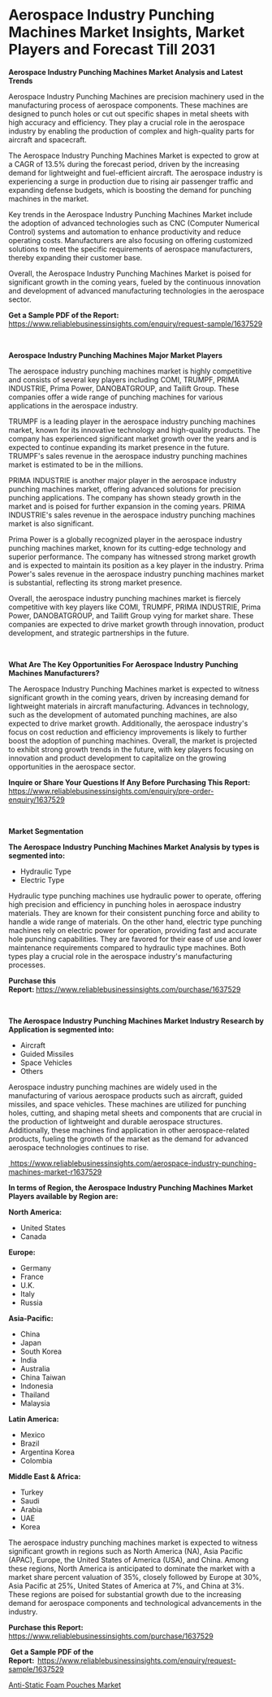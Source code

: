 <p><h1>Aerospace Industry Punching Machines Market Insights, Market Players and Forecast Till 2031</h1></p><p><strong>Aerospace Industry Punching Machines Market Analysis and Latest Trends</strong></p>
<p><p>Aerospace Industry Punching Machines are precision machinery used in the manufacturing process of aerospace components. These machines are designed to punch holes or cut out specific shapes in metal sheets with high accuracy and efficiency. They play a crucial role in the aerospace industry by enabling the production of complex and high-quality parts for aircraft and spacecraft.</p><p>The Aerospace Industry Punching Machines Market is expected to grow at a CAGR of 13.5% during the forecast period, driven by the increasing demand for lightweight and fuel-efficient aircraft. The aerospace industry is experiencing a surge in production due to rising air passenger traffic and expanding defense budgets, which is boosting the demand for punching machines in the market.</p><p>Key trends in the Aerospace Industry Punching Machines Market include the adoption of advanced technologies such as CNC (Computer Numerical Control) systems and automation to enhance productivity and reduce operating costs. Manufacturers are also focusing on offering customized solutions to meet the specific requirements of aerospace manufacturers, thereby expanding their customer base.</p><p>Overall, the Aerospace Industry Punching Machines Market is poised for significant growth in the coming years, fueled by the continuous innovation and development of advanced manufacturing technologies in the aerospace sector.</p></p>
<p><strong>Get a Sample PDF of the Report:&nbsp;</strong> <a href="https://www.reliablebusinessinsights.com/enquiry/request-sample/1637529">https://www.reliablebusinessinsights.com/enquiry/request-sample/1637529</a></p>
<p>&nbsp;</p>
<p><strong>Aerospace Industry Punching Machines Major Market Players</strong></p>
<p><p>The aerospace industry punching machines market is highly competitive and consists of several key players including COMI, TRUMPF, PRIMA INDUSTRIE, Prima Power, DANOBATGROUP, and Tailift Group. These companies offer a wide range of punching machines for various applications in the aerospace industry.</p><p>TRUMPF is a leading player in the aerospace industry punching machines market, known for its innovative technology and high-quality products. The company has experienced significant market growth over the years and is expected to continue expanding its market presence in the future. TRUMPF's sales revenue in the aerospace industry punching machines market is estimated to be in the millions.</p><p>PRIMA INDUSTRIE is another major player in the aerospace industry punching machines market, offering advanced solutions for precision punching applications. The company has shown steady growth in the market and is poised for further expansion in the coming years. PRIMA INDUSTRIE's sales revenue in the aerospace industry punching machines market is also significant.</p><p>Prima Power is a globally recognized player in the aerospace industry punching machines market, known for its cutting-edge technology and superior performance. The company has witnessed strong market growth and is expected to maintain its position as a key player in the industry. Prima Power's sales revenue in the aerospace industry punching machines market is substantial, reflecting its strong market presence.</p><p>Overall, the aerospace industry punching machines market is fiercely competitive with key players like COMI, TRUMPF, PRIMA INDUSTRIE, Prima Power, DANOBATGROUP, and Tailift Group vying for market share. These companies are expected to drive market growth through innovation, product development, and strategic partnerships in the future.</p></p>
<p>&nbsp;</p>
<p><strong>What Are The Key Opportunities For Aerospace Industry Punching Machines Manufacturers?</strong></p>
<p><p>The Aerospace Industry Punching Machines market is expected to witness significant growth in the coming years, driven by increasing demand for lightweight materials in aircraft manufacturing. Advances in technology, such as the development of automated punching machines, are also expected to drive market growth. Additionally, the aerospace industry's focus on cost reduction and efficiency improvements is likely to further boost the adoption of punching machines. Overall, the market is projected to exhibit strong growth trends in the future, with key players focusing on innovation and product development to capitalize on the growing opportunities in the aerospace sector.</p></p>
<p><strong>Inquire or Share Your Questions If Any Before Purchasing This Report:</strong> <a href="https://www.reliablebusinessinsights.com/enquiry/pre-order-enquiry/1637529">https://www.reliablebusinessinsights.com/enquiry/pre-order-enquiry/1637529</a></p>
<p>&nbsp;</p>
<p><strong>Market Segmentation</strong></p>
<p><strong>The Aerospace Industry Punching Machines Market Analysis by types is segmented into:</strong></p>
<p><ul><li>Hydraulic Type</li><li>Electric Type</li></ul></p>
<p><p>Hydraulic type punching machines use hydraulic power to operate, offering high precision and efficiency in punching holes in aerospace industry materials. They are known for their consistent punching force and ability to handle a wide range of materials. On the other hand, electric type punching machines rely on electric power for operation, providing fast and accurate hole punching capabilities. They are favored for their ease of use and lower maintenance requirements compared to hydraulic type machines. Both types play a crucial role in the aerospace industry's manufacturing processes.</p></p>
<p><strong>Purchase this Report:&nbsp;</strong><a href="https://www.reliablebusinessinsights.com/purchase/1637529">https://www.reliablebusinessinsights.com/purchase/1637529</a></p>
<p>&nbsp;</p>
<p><strong>The Aerospace Industry Punching Machines Market Industry Research by Application is segmented into:</strong></p>
<p><ul><li>Aircraft</li><li>Guided Missiles</li><li>Space Vehicles</li><li>Others</li></ul></p>
<p><p>Aerospace industry punching machines are widely used in the manufacturing of various aerospace products such as aircraft, guided missiles, and space vehicles. These machines are utilized for punching holes, cutting, and shaping metal sheets and components that are crucial in the production of lightweight and durable aerospace structures. Additionally, these machines find application in other aerospace-related products, fueling the growth of the market as the demand for advanced aerospace technologies continues to rise.</p></p>
<p><a href="https://www.reliablebusinessinsights.com/aerospace-industry-punching-machines-market-r1637529">&nbsp;https://www.reliablebusinessinsights.com/aerospace-industry-punching-machines-market-r1637529</a></p>
<p><strong>In terms of Region, the Aerospace Industry Punching Machines Market Players available by Region are:</strong></p>
<p>
    <p> <strong> North America: </strong>
        <ul>
            <li>United States</li>
            <li>Canada</li>
        </ul>
        </p> 
    <p> <strong> Europe: </strong>
        <ul>
            <li>Germany</li>
            <li>France</li>
            <li>U.K.</li>
            <li>Italy</li>
            <li>Russia</li>
        </ul>
        </p> 
    <p> <strong> Asia-Pacific: </strong>
        <ul>
            <li>China</li>
            <li>Japan</li>
            <li>South Korea</li>
            <li>India</li>
            <li>Australia</li>
            <li>China Taiwan</li>
            <li>Indonesia</li>
            <li>Thailand</li>
            <li>Malaysia</li>
        </ul>
        </p> 
    <p> <strong> Latin America: </strong>
        <ul>
            <li>Mexico</li>
            <li>Brazil</li>
            <li>Argentina Korea</li>
            <li>Colombia</li>
        </ul>
        </p> 
    <p> <strong> Middle East & Africa: </strong>
        <ul>
            <li>Turkey</li>
            <li>Saudi</li>
            <li>Arabia</li>
            <li>UAE</li>
            <li>Korea</li>
        </ul>
    </p>
    </p>
<p><p>The aerospace industry punching machines market is expected to witness significant growth in regions such as North America (NA), Asia Pacific (APAC), Europe, the United States of America (USA), and China. Among these regions, North America is anticipated to dominate the market with a market share percent valuation of 35%, closely followed by Europe at 30%, Asia Pacific at 25%, United States of America at 7%, and China at 3%. These regions are poised for substantial growth due to the increasing demand for aerospace components and technological advancements in the industry.</p></p>
<p><strong>Purchase this Report: </strong><a href="https://www.reliablebusinessinsights.com/purchase/1637529">https://www.reliablebusinessinsights.com/purchase/1637529</a></p>
<p>&nbsp;<strong>Get a Sample PDF of the Report:&nbsp;&nbsp;</strong><a href="https://www.reliablebusinessinsights.com/enquiry/request-sample/1637529">https://www.reliablebusinessinsights.com/enquiry/request-sample/1637529</a></p>
<p><strong></strong></p>
<p><p><a href="https://github.com/sahanad234/Market-Research-Report-List-1/blob/main/anti-static-foam-pouches-market.md">Anti-Static Foam Pouches Market</a></p></p>